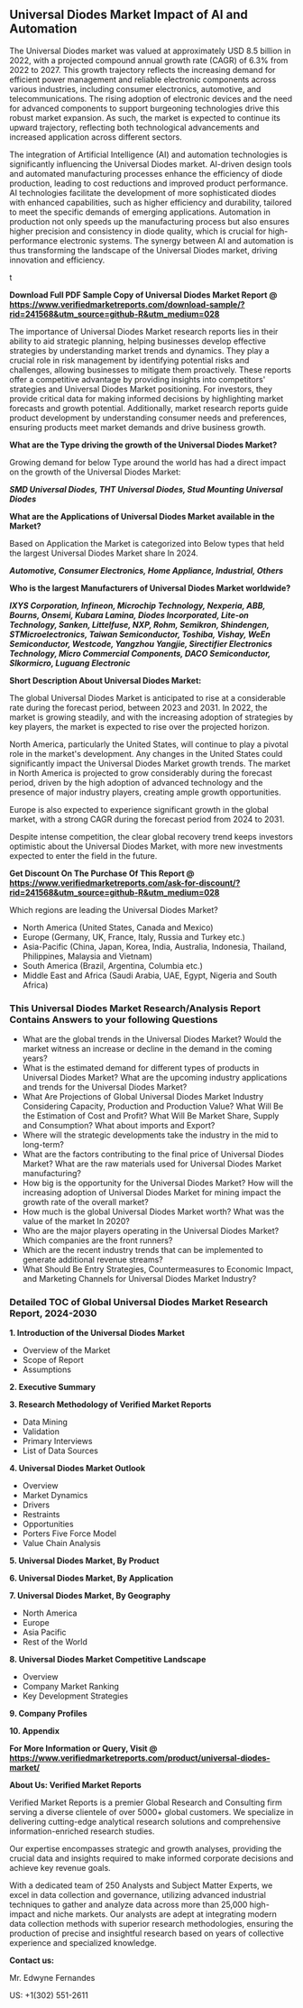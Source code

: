 <h2>Universal Diodes Market Impact of AI and Automation</h2><p>The Universal Diodes market was valued at approximately USD 8.5 billion in 2022, with a projected compound annual growth rate (CAGR) of 6.3% from 2022 to 2027. This growth trajectory reflects the increasing demand for efficient power management and reliable electronic components across various industries, including consumer electronics, automotive, and telecommunications. The rising adoption of electronic devices and the need for advanced components to support burgeoning technologies drive this robust market expansion. As such, the market is expected to continue its upward trajectory, reflecting both technological advancements and increased application across different sectors.</p><p>The integration of Artificial Intelligence (AI) and automation technologies is significantly influencing the Universal Diodes market. AI-driven design tools and automated manufacturing processes enhance the efficiency of diode production, leading to cost reductions and improved product performance. AI technologies facilitate the development of more sophisticated diodes with enhanced capabilities, such as higher efficiency and durability, tailored to meet the specific demands of emerging applications. Automation in production not only speeds up the manufacturing process but also ensures higher precision and consistency in diode quality, which is crucial for high-performance electronic systems. The synergy between AI and automation is thus transforming the landscape of the Universal Diodes market, driving innovation and efficiency.</p>t</p><p id="" class=""><strong>Download Full PDF Sample Copy of Universal Diodes Market Report @ <a href="https://www.verifiedmarketreports.com/download-sample/?rid=241568&utm_source=github-R&utm_medium=028" target="_blank">https://www.verifiedmarketreports.com/download-sample/?rid=241568&utm_source=github-R&utm_medium=028</a></strong></p><p>The importance of&nbsp;Universal Diodes Market research reports lies in their ability to aid strategic planning, helping businesses develop effective strategies by understanding market trends and dynamics. They play a crucial role in risk management by identifying potential risks and challenges, allowing businesses to mitigate them proactively. These reports offer a competitive advantage by providing insights into competitors' strategies and Universal Diodes Market positioning. For investors, they provide critical data for making informed decisions by highlighting market forecasts and growth potential. Additionally, market research reports guide product development by understanding consumer needs and preferences, ensuring products meet market demands and drive business growth.</p><p><strong>What are the&nbsp;Type driving the growth of the Universal Diodes Market?</strong></p><p id="" class="">Growing demand for below Type around the world has had a direct impact on the growth of the Universal Diodes Market:</p><em><strong>SMD Universal Diodes, THT Universal Diodes, Stud Mounting Universal Diodes</strong></em></p><strong>What are the&nbsp;Applications&nbsp;of Universal Diodes Market available in the Market?</strong></p><p id="" class="">Based on Application the Market is categorized into Below types that held the largest Universal Diodes Market share In 2024.</p><em><strong>Automotive, Consumer Electronics, Home Appliance, Industrial, Others</strong></em></p><strong>Who is the largest Manufacturers of Universal Diodes Market worldwide?</strong></p><p><em><strong>IXYS Corporation, Infineon, Microchip Technology, Nexperia, ABB, Bourns, Onsemi, Kubara Lamina, Diodes Incorporated, Lite-on Technology, Sanken, Littelfuse, NXP, Rohm, Semikron, Shindengen, STMicroelectronics, Taiwan Semiconductor, Toshiba, Vishay, WeEn Semiconductor, Westcode, Yangzhou Yangjie, Sirectifier Electronics Technology, Micro Commercial Components, DACO Semiconductor, Slkormicro, Luguang Electronic</strong></em></p><p id="" class=""><strong>Short Description About Universal Diodes Market:</strong></p><p>The global Universal Diodes Market is anticipated to rise at a considerable rate during the forecast period, between 2023 and 2031. In 2022, the market is growing steadily, and with the increasing adoption of strategies by key players, the market is expected to rise over the projected horizon.</p><p>North America, particularly the United States, will continue to play a pivotal role in the market's development. Any changes in the United States could significantly impact the Universal Diodes Market growth trends. The market in North America is projected to grow considerably during the forecast period, driven by the high adoption of advanced technology and the presence of major industry players, creating ample growth opportunities.</p><p>Europe is also expected to experience significant growth in the global market, with a strong CAGR during the forecast period from 2024 to 2031.</p><p>Despite intense competition, the clear global recovery trend keeps investors optimistic about the Universal Diodes Market, with more new investments expected to enter the field in the future.</p><p id="" class=""><strong>Get Discount On The Purchase Of This Report @ <a href="https://www.verifiedmarketreports.com/ask-for-discount/?rid=241568&utm_source=github-R&utm_medium=028" target="_blank">https://www.verifiedmarketreports.com/ask-for-discount/?rid=241568&utm_source=github-R&utm_medium=028</a></strong></p>Which regions are leading the Universal Diodes Market?</p><ul><li>North America (United States, Canada and Mexico)</li><li>Europe (Germany, UK, France, Italy, Russia and Turkey etc.)</li><li>Asia-Pacific (China, Japan, Korea, India, Australia, Indonesia, Thailand, Philippines, Malaysia and Vietnam)</li><li>South America (Brazil, Argentina, Columbia etc.)</li><li>Middle East and Africa (Saudi Arabia, UAE, Egypt, Nigeria and South Africa)</li></ul><h3 id="" class="">This Universal Diodes Market Research/Analysis Report Contains Answers to your following Questions</h3><ul><li>What are the global trends in the Universal Diodes Market? Would the market witness an increase or decline in the demand in the coming years?</li><li>What is the estimated demand for different types of products in Universal Diodes Market? What are the upcoming industry applications and trends for the Universal Diodes Market?</li><li>What Are Projections of Global Universal Diodes Market Industry Considering Capacity, Production and Production Value? What Will Be the Estimation of Cost and Profit? What Will Be Market Share, Supply and Consumption? What about imports and Export?</li><li>Where will the strategic developments take the industry in the mid to long-term?</li><li>What are the factors contributing to the final price of Universal Diodes Market? What are the raw materials used for Universal Diodes Market manufacturing?</li><li>How big is the opportunity for the Universal Diodes Market? How will the increasing adoption of Universal Diodes Market for mining impact the growth rate of the overall market?</li><li>How much is the global Universal Diodes Market worth? What was the value of the market In 2020?</li><li>Who are the major players operating in the Universal Diodes Market? Which companies are the front runners?</li><li>Which are the recent industry trends that can be implemented to generate additional revenue streams?</li><li>What Should Be Entry Strategies, Countermeasures to Economic Impact, and Marketing Channels for Universal Diodes Market Industry?</li></ul><h3 id="" class="">Detailed TOC of Global Universal Diodes Market Research Report, 2024-2030</h3><p id="" class=""><strong>1. Introduction of the Universal Diodes Market</strong></p><ul><li>Overview of the Market</li><li>Scope of Report</li><li>Assumptions</li></ul><p id="" class=""><strong>2. Executive Summary</strong></p><p id="" class=""><strong>3. Research Methodology of Verified Market Reports</strong></p><ul><li>Data Mining</li><li>Validation</li><li>Primary Interviews</li><li>List of Data Sources</li></ul><p id="" class=""><strong>4. Universal Diodes Market Outlook</strong></p><ul><li>Overview</li><li>Market Dynamics</li><li>Drivers</li><li>Restraints</li><li>Opportunities</li><li>Porters Five Force Model</li><li>Value Chain Analysis</li></ul><p id="" class=""><strong>5. Universal Diodes Market, By Product</strong></p><p id="" class=""><strong>6. Universal Diodes Market, By Application</strong></p><p id="" class=""><strong>7. Universal Diodes Market, By Geography</strong></p><ul><li>North America</li><li>Europe</li><li>Asia Pacific</li><li>Rest of the World</li></ul><p id="" class=""><strong>8. Universal Diodes Market Competitive Landscape</strong></p><ul><li>Overview</li><li>Company Market Ranking</li><li>Key Development Strategies</li></ul><p id="" class=""><strong>9. Company Profiles</strong></p><p id="" class=""><strong>10. Appendix</strong></p><p id="" class=""><strong>For More Information or Query, Visit @ <a href="https://www.verifiedmarketreports.com/product/universal-diodes-market/" target="_blank">https://www.verifiedmarketreports.com/product/universal-diodes-market/</a></strong></p><p id="" class=""><strong>About Us: Verified Market Reports</strong></p><p id="" class="">Verified Market Reports is a premier Global Research and Consulting firm serving a diverse clientele of over 5000+ global customers. We specialize in delivering cutting-edge analytical research solutions and comprehensive information-enriched research studies.</p><p id="" class="">Our expertise encompasses strategic and growth analyses, providing the crucial data and insights required to make informed corporate decisions and achieve key revenue goals.</p><p id="" class="">With a dedicated team of 250 Analysts and Subject Matter Experts, we excel in data collection and governance, utilizing advanced industrial techniques to gather and analyze data across more than 25,000 high-impact and niche markets. Our analysts are adept at integrating modern data collection methods with superior research methodologies, ensuring the production of precise and insightful research based on years of collective experience and specialized knowledge.</p><p id="" class=""><strong>Contact us:</strong></p><p id="" class="">Mr. Edwyne Fernandes</p><p id="" class="">US: +1(302) 551-2611</p>